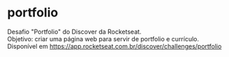 # portfolio

Desafio "Portfolio" do Discover da Rocketseat. <br>
Objetivo: criar uma página web para servir de portfolio e currículo. <br>
Disponível em https://app.rocketseat.com.br/discover/challenges/portfolio

